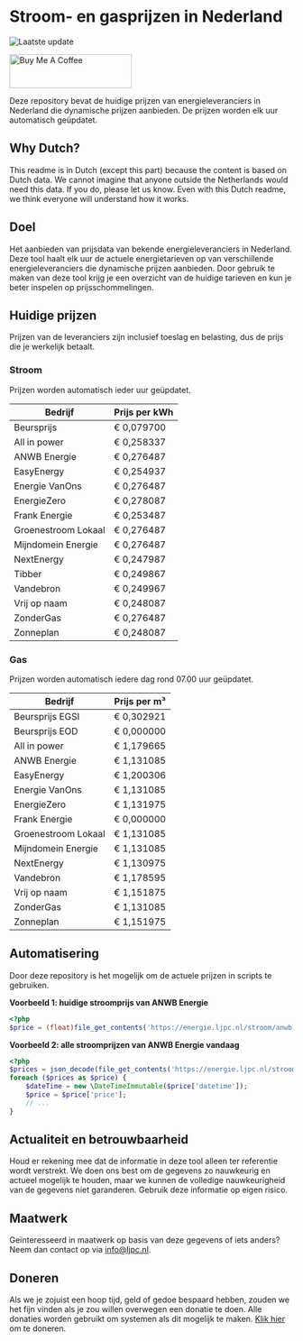 # Stroom- en gasprijzen in Nederland

![Laatste update](https://img.shields.io/badge/laatste%20update-2024--07--11%2001%3A00%20CET-brightgreen)

<a href="https://www.buymeacoffee.com/Lars-" target="_blank"><img src="https://cdn.buymeacoffee.com/buttons/v2/default-orange.png" alt="Buy Me A Coffee" height="60" style="height: 60px !important;width: 217px !important;" ></a>

Deze repository bevat de huidige prijzen van energieleveranciers in Nederland die dynamische prijzen aanbieden. De prijzen worden elk uur automatisch geüpdatet.

## Why Dutch?

This readme is in Dutch (except this part) because the content is based on Dutch data. We cannot imagine that anyone outside the Netherlands would need this data. If you do, please let us know. Even with this Dutch readme, we think
everyone will understand how it works.

## Doel

Het aanbieden van prijsdata van bekende energieleveranciers in Nederland. Deze tool haalt elk uur de actuele energietarieven op van verschillende energieleveranciers die dynamische prijzen aanbieden. Door gebruik te maken van deze tool
krijg je een overzicht van de huidige tarieven en kun je beter inspelen op prijsschommelingen.

## Huidige prijzen

Prijzen van de leveranciers zijn inclusief toeslag en belasting, dus de prijs die je werkelijk betaalt.

### Stroom

Prijzen worden automatisch ieder uur geüpdatet.

 Bedrijf | Prijs per kWh 
---------|---------------
Beursprijs | € 0,079700
All in power | € 0,258337
ANWB Energie | € 0,276487
EasyEnergy | € 0,254937
Energie VanOns | € 0,276487
EnergieZero | € 0,278087
Frank Energie | € 0,253487
Groenestroom Lokaal | € 0,276487
Mijndomein Energie | € 0,276487
NextEnergy | € 0,247987
Tibber | € 0,249867
Vandebron | € 0,249967
Vrij op naam | € 0,248087
ZonderGas | € 0,276487
Zonneplan | € 0,248087


### Gas

Prijzen worden automatisch iedere dag rond 07.00 uur geüpdatet.

 Bedrijf | Prijs per m³ 
---------|--------------
Beursprijs EGSI | € 0,302921
Beursprijs EOD | € 0,000000
All in power | € 1,179665
ANWB Energie | € 1,131085
EasyEnergy | € 1,200306
Energie VanOns | € 1,131085
EnergieZero | € 1,131975
Frank Energie | € 0,000000
Groenestroom Lokaal | € 1,131085
Mijndomein Energie | € 1,131085
NextEnergy | € 1,130975
Vandebron | € 1,178595
Vrij op naam | € 1,151875
ZonderGas | € 1,131085
Zonneplan | € 1,151975


## Automatisering

Door deze repository is het mogelijk om de actuele prijzen in scripts te gebruiken.

**Voorbeeld 1: huidige stroomprijs van ANWB Energie**

```php
<?php
$price = (float)file_get_contents('https://energie.ljpc.nl/stroom/anwb-energie-nu.txt');

```

**Voorbeeld 2: alle stroomprijzen van ANWB Energie vandaag**

```php
<?php
$prices = json_decode(file_get_contents('https://energie.ljpc.nl/stroom/all-in-power-vandaag.json'),true);
foreach ($prices as $price) {
    $dateTime = new \DateTimeImmutable($price['datetime']);
    $price = $price['price'];
    // ...
}
```

## Actualiteit en betrouwbaarheid

Houd er rekening mee dat de informatie in deze tool alleen ter referentie wordt verstrekt. We doen ons best om de gegevens zo nauwkeurig en actueel mogelijk te houden, maar we kunnen de volledige nauwkeurigheid van de gegevens niet
garanderen. Gebruik deze informatie op eigen risico.

## Maatwerk

Geïnteresseerd in maatwerk op basis van deze gegevens of iets anders? Neem dan contact op
via [info@ljpc.nl](mailto:info@ljpc.nl?subject=Energie%20prijzen).

## Doneren

Als we je zojuist een hoop tijd, geld of gedoe bespaard hebben, zouden we het fijn vinden als je zou willen overwegen een
donatie te doen. Alle donaties worden gebruikt om systemen als dit mogelijk te
maken. [Klik hier](https://www.buymeacoffee.com/Lars-) om te doneren.
